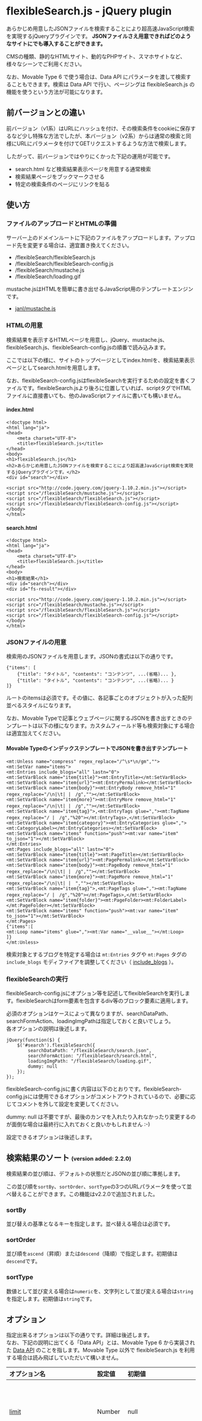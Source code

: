 flexibleSearch.js - jQuery plugin
=========================

あらかじめ用意したJSONファイルを検索することにより超高速JavaScript検索を実現するjQueryプラグインです。
**JSONファイルさえ用意できればどのようなサイトにでも導入することができます。**

CMSの種類、静的なHTMLサイト、動的なPHPサイト、スマホサイトなど、様々なシーンでご利用ください。

なお、Movable Type 6 で使う場合は、Data API にパラメータを渡して検索することもできます。検索は Data API で行い、ページングは flexibleSearch.js の機能を使うという方法が可能になります。

## 前バージョンとの違い

前バージョン（v1系）はURLにハッシュを付け、その検索条件をcookieに保存するなど少し特殊な方法でしたが、本バージョン（v2系）からは通常の検索と同様にURLにパラメータを付けてGETリクエストするような方法で検索します。

したがって、前バージョンではやりにくかった下記の運用が可能です。

 - search.html など検索結果表示ページを用意する通常検索
 - 検索結果ページをブックマークさせる
 - 特定の検索条件のページにリンクを貼る

## 使い方

### ファイルのアップロードとHTMLの準備

サーバー上のドメインルートに下記のファイルをアップロードします。アップロード先を変更する場合は、適宜置き換えてください。

* /flexibleSearch/flexibleSearch.js
* /flexibleSearch/flexibleSearch-config.js
* /flexibleSearch/mustache.js
* /flexibleSearch/loading.gif

mustache.jsはHTMLを簡単に書き出せるJavaScript用のテンプレートエンジンです。

* [janl/mustache.js](https://github.com/janl/mustache.js)

### HTMLの用意

検索結果を表示するHTMLページを用意し、jQuery、mustache.js、flexibleSearch.js、flexibleSearch-config.jsの順番で読み込みます。

ここでは以下の様に、サイトのトップページとしてindex.htmlを、検索結果表示ページとしてsearch.htmlを用意します。

なお、flexibleSearch-config.jsはflexibleSearchを実行するための設定を書くファイルです。flexibleSearch.jsより後ろに位置していれば、scriptタグでHTMLファイルに直接書いても、他のJavaScriptファイルに書いても構いません。

#### index.html

```
<!doctype html>
<html lang="ja">
<head>
    <meta charset="UTF-8">
    <title>flexibleSearch.js</title>
</head>
<body>
<h1>flexibleSearch.js</h1>
<h2>あらかじめ用意したJSONファイルを検索することにより超高速JavaScript検索を実現するjQueryプラグインです。</h2>
<div id="search"></div>

<script src="http://code.jquery.com/jquery-1.10.2.min.js"></script>
<script src="/flexibleSearch/mustache.js"></script>
<script src="/flexibleSearch/flexibleSearch.js"></script>
<script src="/flexibleSearch/flexibleSearch-config.js"></script>
</body>
</html>
```

#### search.html

```
<!doctype html>
<html lang="ja">
<head>
    <meta charset="UTF-8">
    <title>flexibleSearch.js</title>
</head>
<body>
<h1>検索結果</h1>
<div id="search"></div>
<div id="fs-result"></div>

<script src="http://code.jquery.com/jquery-1.10.2.min.js"></script>
<script src="/flexibleSearch/mustache.js"></script>
<script src="/flexibleSearch/flexibleSearch.js"></script>
<script src="/flexibleSearch/flexibleSearch-config.js"></script>
</body>
</html>
```

### JSONファイルの用意

検索用のJSONファイルを用意します。JSONの書式は以下の通りです。

```
{"items": [
	{"title": "タイトル", "contents": "コンテンツ", ...(省略)... },
	{"title": "タイトル", "contents": "コンテンツ", ...(省略)... }
]}
```

ルートのitemsは必須です。その値に、各記事ごとのオブジェクトが入った配列並べるスタイルになります。

なお、Movable Typeで記事とウェブページに関するJSONを書き出すときのテンプレートは以下の様になります。カスタムフィールド等も検索対象にする場合は適宜加えてください。

#### Movable TypeのインデックステンプレートでJSONを書き出すテンプレート

```
<mt:Unless name="compress" regex_replace="/^\s*\n/gm","">
<mt:SetVar name="items">
<mt:Entries include_blogs="all" lastn="0">
<mt:SetVarBlock name="item{title}"><mt:EntryTitle></mt:SetVarBlock>
<mt:SetVarBlock name="item{url}"><mt:EntryPermalink></mt:SetVarBlock>
<mt:SetVarBlock name="item{body}"><mt:EntryBody remove_html="1" regex_replace="/\n|\t| |　/g",""></mt:SetVarBlock>
<mt:SetVarBlock name="item{more}"><mt:EntryMore remove_html="1" regex_replace="/\n|\t| |　/g",""></mt:SetVarBlock>
<mt:SetVarBlock name="item{tag}">,<mt:EntryTags glue=","><mt:TagName regex_replace="/ |　/g","%20"></mt:EntryTags>,</mt:SetVarBlock>
<mt:SetVarBlock name="item{category}"><mt:EntryCategories glue=","><mt:CategoryLabel></mt:EntryCategories></mt:SetVarBlock>
<mt:SetVarBlock name="items" function="push"><mt:var name="item" to_json="1"></mt:SetVarBlock>
</mt:Entries>
<mt:Pages include_blogs="all" lastn="0">
<mt:SetVarBlock name="item{title}"><mt:PageTitle></mt:SetVarBlock>
<mt:SetVarBlock name="item{url}"><mt:PagePermalink></mt:SetVarBlock>
<mt:SetVarBlock name="item{body}"><mt:PageBody remove_html="1" regex_replace="/\n|\t| |　/g",""></mt:SetVarBlock>
<mt:SetVarBlock name="item{more}"><mt:PageMore remove_html="1" regex_replace="/\n|\t| |　",""></mt:SetVarBlock>
<mt:SetVarBlock name="item{tag}">,<mt:PageTags glue=","><mt:TagName regex_replace="/ |　/g","%20"></mt:PageTags>,</mt:SetVarBlock>
<mt:SetVarBlock name="item{folder}"><mt:PageFolder><mt:FolderLabel></mt:PageFolder></mt:SetVarBlock>
<mt:SetVarBlock name="items" function="push"><mt:var name="item" to_json="1"></mt:SetVarBlock>
</mt:Pages>
{"items":[
<mt:Loop name="items" glue=","><mt:Var name="__value__"></mt:Loop>
]}
</mt:Unless>
```

検索対象とするブログを特定する場合は `mt:Entries` タグや `mt:Pages` タグの `include_blogs` モディファイアを調整してください（ [include_blogs](http://www.movabletype.jp/documentation/mt5/design/multiblog/tags.html#blogids) ）。

### flexibleSearchの実行

flexibleSearch-config.jsにオプション等を記述してflexibleSearchを実行します。flexibleSearchはform要素を包含するdiv等のブロック要素に適用します。

必須のオプションはケースによって異なりますが、searchDataPath、searchFormAction、loadingImgPathは指定しておくと良いでしょう。  
各オプションの説明は後述します。

```
jQuery(function($) {
    $('#search').flexibleSearch({
        searchDataPath: "/flexibleSearch/search.json",
        searchFormAction: "/flexibleSearch/search.html",
        loadingImgPath: "/flexibleSearch/loading.gif",
        dummy: null
    });
});
```

flexibleSearch-config.jsに書く内容は以下のとおりです。flexibleSearch-config.jsには使用できるオプションがコメントアウトされているので、必要に応じてコメントを外して設定を変更してください。

dummy: null は不要ですが、最後のカンマを入れたり入れなかったり変更するのが面倒な場合は最終行に入れておくと良いかもしれません :-)

設定できるオプションは後述します。

## <a name="sort"></a>検索結果のソート <span style="font-size: 0.7em;">(version added: 2.2.0)</span>

検索結果の並び順は、デフォルトの状態だとJSONの並び順に準拠します。

この並び順を``sortBy``、``sortOrder``、``sortType``の3つのURLパラメータを使って並べ替えることができます。この機能はv2.2.0で追加されました。

### sortBy

並び替えの基準となるキーを指定します。並べ替える場合は必須です。

### sortOrder

並び順を``ascend``（昇順）または``descend``（降順）で指定します。初期値は``descend``です。

### sortType

数値として並び変える場合は``numeric``を、文字列として並び変える場合は``string``を指定します。初期値は``string``です。

## オプション

指定出来るオプションは以下の通りです。詳細は後述します。  
なお、下記の説明に出てくる「Data API」とは、Movable Type 6 から実装された [Data API](http://www.movabletype.jp/documentation/mt6/developer/movable-type-api.html) のことを指します。Movable Type 以外で flexibleSearch.js を利用する場合は読み飛ばしていただいて構いません。

| オプション名 | 設定値 | 初期値 | 説明 |
|:--|:--|:--|:--|
| [limit](#limit) | Number | null | limit オプションを指定すると URL の limit パラメータは無視され、ここで指定した値が常に優先されます。<br>(Add: v2.2.0)  |
| [searchDataPath](#searchDataPath) | String<br>Object | "/flexibleSearch/search.json"  | flexibleSearchで検索対象とするJSONファイルのパスを指定します。文字列で１つ指定する方法と、オブジェクトで複数指定する方法があります。 |
| [searchDataPathPreload](#searchDataPathPreload) | String<br>Array<br>Object | "/flexibleSearch/search.json" | 検索実行ページ以外で、検索対象とするJSONファイルをあらかじめ読み込んでおきキャッシュすることができます。文字列で１つ指定する方法と、配列またはオブジェクトで複数指定する方法があります。 |
| [dataApiDataIds](#dataApiDataIds) | String | null | MTのData APIを利用するdataIdを指定します。複数ある場合はカンマ区切りで指定します。dataIdとは、searchDataPathオプションをオブジェクトで指定した場合のプロパティ名のことを指します。 |
| [dataApiParams](#dataApiParams) | Object | null | Data APIを利用する場合に、検索フォームとは別にエンドポイントに渡すパラメータを設定できます。 |
| [cache](#cache) | Boolean |  true | JSONファイルをキャッシュするかどうかを指定します。 |
| [searchFormCreation](#searchFormCreation) | Boolean | true | 検索フォームをJavaScriptで書き出すかどうかを設定します。ここでfalesを設定すれば、HTMLに書かれた静的なフォームを利用することができます。ただし、必須のname項目があります。 |
| [searchFormHTML](#searchFormHTML) | String | null | JavaScriptで書き出す検索フォームをHTML文字列で設定する場合に使用します。 |
| [searchFormAction](#searchFormAction) | String | (空文字) | form要素のaction属性を指定します。検索結果ページを用意する場合は必ず指定してください。 |
| [searchFormInputType](#searchFormInputType) | String | "search" | form要素のキーワード入力欄のtype属性を指定します。 |
| [searchFormInputPlaceholder](#searchFormInputPlaceholder) | String | "Search words" | form要素のキーワード入力欄に入れるplaceholder属性を指定します。 |
| [searchFormSubmitBtnText](#searchFormSubmitBtnText) | String | "Search" | form要素の検索実行ボタンのテキストを指定します。 |
| [advancedFormObj](#advancedFormObj) | String | null | advancedFormObjオプションにオブジェクトを設定することでキーワード入力欄以外のフォーム要素を簡単に作成できます。 |
| [advancedSearchCond](#advancedSearchCond) | String | "OR" | searchパラメータ以外の検索項目の検索条件を"OR"検索か"AND"検索か指定します。 |
| [loadingImgPath](#loadingImgPath) | String | "/flexibleSearch/loading.gif" | ローディング画像のパスを指定します。 |
| [loadingImgHTML](#loadingImgHTML) | String | null | ローディング画像を直接HTMLで指定することができます。このオプションを指定した場合はloadingImgPathオプションの設定は無視されます。 |
| [resultBlockId](#resultBlockId) | String | "fs-result" | 検索結果やローディング画像入れるブロック要素のIDを指定します。 |
| [resultItemTmpl](#resultItemTmpl) | String | null | 検索結果を表示するMustacheテンプレートです。  |
| [resultMsgId](#resultMsgId) | String | null | 検索結果のメッセージを表示する要素のidを指定します。<br>(Add: v2.2.0)  |
| [resultMsgClassName](#resultMsgClassName) | String | "fs-result-msg" | 検索結果のメッセージを表示する要素のclass名を指定します。<br>(Add: v2.2.0)  |
| [resultMsgTmpl](#resultMsgTmpl) | String | null | 検索結果のメッセージを表示するMustacheテンプレートです。 |
| [resultMsgInsertMethods](#resultMsgInsertMethods) | Array | null | 検索結果のメッセージを表示する要素のセレクタと挿入方法を指定します。<br>(Add: v2.2.0)  |
| [resultMetaTitleTmpl](#resultMetaTitleTmpl) | String | null | 検索結果ページのmeta title用のMustacheテンプレートです。<br>(Add: v2.2.0)  |
| [paginateId](#paginateId) | String | null | 検索結果のページ送りを表示するブロックのIDを指定します。 |
| [paginateClassName](#paginateClassName) | String | "fs-paginate" | 検索結果のページ送りを表示するブロックのclass名を指定します。<br>(Add: v2.2.0)  |
| [paginateTmpl](#paginateTmpl) | String | null | 検索結果が複数ページにわたる場合のページ送りを表示するMustacheテンプレートです。 |
| [paginateCount](#paginateCount) | Number | 10 | 1ページに表示する件数をしていします。この値がlimitパラメータになります。 |
| [hidePageNumber](#hidePageNumber) | Boolean | false | trueを設定するとページ分割のページ番号を非表示にします。<br>(Add: v2.2.0) |
| [showTurnPage](#showTurnPage) | Boolean | true | falseを設定するとページ分割の「Prev」「Next」のページ送りを非表示にします。<br>(Add: v2.2.0)  |
| [prevPageText](#prevPageText) | String | "Prev" | ページ分割の前のページへ送るリンクのテキストを指定します。<br>(Add: v2.2.0)  |
| [nextPageText](#nextPageText) | String | "Next" | ページ分割の次のページへ送るリンクのテキストを指定します。<br>(Add: v2.2.0)  |
| [maxPageCount](#maxPageCount) | Number | 10 | ページ分割時に表示する最大ページ数を指定します。例えば、maxPageCountオプションを10に設定して、検索結果が全部で30ページになったとすると、そのうちの、現在のページを中心にして最大何ページ表示するか、という意味です。<br>(Add: v2.2.0)  |
| [paginateInsertMethods](#paginateInsertMethods) | Array | null | ページ分割ナビゲーションを表示する要素のセレクタと挿入方法を指定します。<br>(Add: v2.2.0)  |
| [submitAction](#submitAction) | Function | function (paramArray) { return paramArray; } | フォームがsubmitされ、ページが遷移する前に呼ばれる関数を設定できます。この関数にはシリアライズされたパラメータの配列paramArrayが渡されます。 |
| [ajaxError](#ajaxError) | Function | function (jqXHR, textStatus, errorThrown) { window.alert(textStatus); } | jQuery.ajaxでエラーが起きたときに呼ばれる関数を設定できます。 |
| [customSearch](#customSearch) | Function | null | 独自の検索ロジックを追加することができます。<br>(Add: v2.2.0)  |
| [modifyResultJSON](#modifyResultJSON) | Function | null | 検索結果をHTMLに出力する直前にJSONを加工することができます。<br>(Add: v2.2.0)  |
| [modifyResultMsgHTML](#modifyResultMsgHTML) | Function | null | 検索結果メッセージのHTMLを加工することができます。 |
| [modifyResultItemHTML](#modifyResultItemHTML) | Function | null | 検索結果一覧のHTMLを加工することができます。 |
| [modifyPaginateHTML](#modifyPaginateHTML) | Function | null | ページ分割のHTMLを加工することができます。 |
| [resultComplete](#resultComplete) | Function | null | 検索結果をページのDOMに挿入した後に呼ばれる関数を設定します。 |
| [excludeParams](#excludeParams) | String | null | パラメータのうち検索から除外する項目をカンマ区切りで指定します。 |

### <a name="limit"></a>limit <span style="font-size: 0.7em;">(version added: 2.2.0)</span>

limitオプションを指定するとURLのlimitパラメータは無視され、ここで指定した値が常に優先されます。このオプションはv2.2.0で追加されました。

searchFormCreationオプションがtrueのときに書き出されるフォームのlimit値、つまりlimitパラメータの値は [paginateCount](#paginateCount) で指定してください。

**設定例**

```
limit: 10,
```

### <a name="searchDataPath"></a>searchDataPath

flexibleSearchで検索対象とするJSONファイルのパスを指定します。文字列で１つ指定する方法と、オブジェクトで複数指定する方法があります。

**設定例**

```
loadingImgPath: "/flexibleSearch/loading.gif",

または

searchDataPath: {
    static: "/flexibleSearch/search_data.js",
    entries: "/mt/mt-data-api.cgi/v1/sites/1/entries"
},
```

searchDataPathオプションをオブジェクトで指定した場合は、どのJSONを検索対象とするのかをdataIdパラメータで指定します。

例えば、上記の例で言えば、下記のようなラジオボタンを設置して検索対象を切り替える方法があります。

```
<p>
    <label><input type="radio" name="dataId" value="static">Search static</label>
    <label><input type="radio" name="dataId" value="entries">Search entries</label>
</p>
```

例えば検索カテゴリを必ず選択させるといった検索方法の場合、カテゴリごとにJSONファイルを用意して、dataIdパラメータで検索対象のJSONを切り替えれば、1つのJSONファイルのファイルサイズを減らすことができます。

### <a name="searchDataPathPreload"></a>searchDataPathPreload

検索実行ページ以外で、検索対象とするJSONファイルをあらかじめ読み込んでおきキャッシュすることができます。文字列で１つ指定する方法と、配列またはオブジェクトで複数指定する方法があります。

**設定例**

```
loadingImgPath: "/flexibleSearch/loading.gif",

または

searchDataPath: [
    "/flexibleSearch/search_data.js",
    "/mt/mt-data-api.cgi/v1/sites/1/entries"
],

または

searchDataPath: {
    static: "/flexibleSearch/search_data.js",
    entries: "/mt/mt-data-api.cgi/v1/sites/1/entries"
},
```

### <a name="dataApiDataIds"></a>dataApiDataIds

MTのData APIを利用するdataIdを指定します。複数ある場合はカンマ区切りで指定します。dataIdとは、searchDataPathオプションをオブジェクトで指定した場合のプロパティ名のことを指します。

**設定例**

```
dataApiDataIds: "entries,categories",
```

### <a name="dataApiParams"></a>dataApiParams

Data APIを利用する場合に、検索フォームとは別にエンドポイントに渡すパラメータを設定できます。

**設定例**

```
dataApiParams: {
    fields: "title,keywords",
    searchFields: "title,body,keywords"
},
```

### <a name="cache"></a>cache

JSONファイルをキャッシュするかどうかを指定します。

**設定例**

```
cache: false,
```

### <a name="searchFormCreation"></a>searchFormCreation

検索フォームをJavaScriptで書き出すかどうかを設定します。ここでfalesを設定すれば、HTMLに書かれた静的なフォームを利用することができます。ただし、以下のname値を持つ要素は必須です。

* search
* offset
* limit（limitオプションを指定した場合は不要）

**設定例**

```
searchFormCreation: false,
```

### <a name="searchFormHTML"></a>searchFormHTML

JavaScriptで書き出す検索フォームをHTML文字列で設定する場合に使用します。

**設定例**

```
searchFormHTML: [
    '<form action="/search.html" method="GET">',
        '<input type="hidden" name="offset" value="0">',
        '<input type="hidden" name="limit" value="10">',
        '<input type="text" name="search" value="">',
        '<input type="radio" name="category" value="cat1">',
        '<input type="radio" name="category" value="cat2">',
        '<input type="submit" value="Search">',
    '</form>'
].join(""),
```

### <a name="searchFormAction"></a>searchFormAction

form要素のaction属性を指定します。検索結果ページを用意する場合は必ず指定してください。

**設定例**

```
searchFormAction: "search.html",
```

### <a name="searchFormInputType"></a>searchFormInputType

form要素のキーワード入力欄のtype属性を指定します。

**設定例**

```
searchFormInputType: "text",
```

### <a name="searchFormInputPlaceholder"></a>searchFormInputPlaceholder

form要素のキーワード入力欄に入れるplaceholder属性を指定します。

**設定例**

```
searchFormInputPlaceholder: "キーワードを入力",
```

### <a name="searchFormSubmitBtnText"></a>searchFormSubmitBtnText

form要素の検索実行ボタンのテキストを指定します。

**設定例**

```
searchFormSubmitBtnText: "検索",
```

### <a name="advancedFormObj"></a>advancedFormObj

searchFormCreationオプションがtrueのとき、advancedFormObjオプションにオブジェクトを設定することでキーワード入力欄以外のフォーム要素を作成できます。

このオプションでは以下の要素を書き出すことができます。

* input:hidden
* input:text
* input:checkbox
* input:radio
* select

基本的な設定方法は以下の書式になります。

```
advancedFormObj: {
    要素タイプ: [
        {属性名: "属性値", 属性名: "属性値" ... },
        ...（いくつでも設定できます）
    ]
}
```

属性値を空にするか、属性名の指定をしないものは、その属性自体が書き出されなくなります。

詳細は下記の個別項目を参照してください。なお、「HTML出力例」は実際には改行なしの1行になります。

#### input:hidden要素

**設定例**

```
advancedFormObj: {
    hidden: [
        {id: "id値", name: "name値", value: "value値"},
        ...（いくつでも設定できます）
    ]
}
```

**HTML出力例**

```
<div class="fs-advanced-hidden" style="display:none;">
    <input type="hidden" id="id値" name="name値" value="value値">
</div>
```

#### input:text要素

**設定例**

```
advancedFormObj: {
    text: [
        {id: "id値", name: "name値", value: "value値", placeholder: "placeholder値", label: "label値"},
        {id: "id値", name: "name値", value: "value値", placeholder: "", label: ""},
        ...（いくつでも設定できます）
    ]
}
```

**HTML出力例**

```
<div class="fs-advanced-text">
    <label id="id値-label" for="name値" class="fs-text fs-name値">
        <input id="id値" type="text" name="name値" value="value値" placeholder="placeholder値">
        label値
    </label>
    <input id="id値" type="text" name="name値" value="value値">
</div>
```

#### input:checkbox要素

**設定例**

```
advancedFormObj: {
    checkbox: [
        {id: "id値", name: "name値", value: "value値", label: "label値"},
        ...（いくつでも設定できます）
    ]
}
```

**HTML出力例**

```
<div class="fs-advanced-checkbox">
    <label id="id値-label" for="name値" class="fs-checkbox fs-name値">
        <input type="checkbox" id="id値" name="name値" value="value値">
        label値
    </label>
</div>
```

#### input:radio要素

**設定例**

```
advancedFormObj: {
    radio: [
        {id: "id値", name: "name値", value: "value値", label: "label値"},
        ...（いくつでも設定できます）
    ]
}
```

**HTML出力例**

```
<div class="fs-advanced-radio">
    <label id="id値-label" for="name値" class="fs-radio fs-name値">
        <input type="radio" id="id値" name="name値" value="value値">
        label値
    </label>
</div>
```

#### select要素

**設定例**

```
advancedFormObj: {
    select: [
        {id: "id値", name: "name値", size: "", multiple: "", option: [
            {label: "選択してください", value: ""},
            {label: "opt_label1", value: "opt_value1"},
            {label: "opt_label2", value: "opt_value2"},
            {label: "opt_label3", value: "opt_value3"}
        ]},
        ...（いくつでも設定できます）
    ]
}
```

**HTML出力例**

```
<div class="fs-advanced-select">
    <select id="id値" for="name値" class="fs-select fs-name値">
        <option value="">選択してください</option>
        <option value="opt_value1">opt_label1</option>
        <option value="opt_value2">opt_label2</option>
        <option value="opt_value3">opt_label3</option>
    </select>
</div>
```

**advancedFormObj全体の設定例**

```
advancedFormObj: {
    hidden: [
        {id: "id値", name: "name値1", value: "value値"}
    ],
    text: [
        {id: "id値1", name: "name値2", value: "value値1", placeholder: "placeholder値1", label: "label値1"},
        {id: "id値2", name: "name値3", value: "value値2", placeholder: "placeholder値2", label: "label値2"}
    ],
    checkbox: [
        {id: "id値1", name: "name値4", value: "value値1", label: "label値1"},
        {id: "id値2", name: "name値5", value: "value値2", label: "label値2"}
    ],
    radio: [
        {id: "id値1", name: "name値6", value: "value値1", label: "label値1"},
        {id: "id値2", name: "name値6", value: "value値2", label: "label値2"}
    ],
    select: [
        {id: "id値1", name: "name値7", size: "", multiple: "", option: [
            {label: "選択してください", value: ""},
            {label: "opt_label1", value: "opt_value1"},
            {label: "opt_label2", value: "opt_value2"},
            {label: "opt_label3", value: "opt_value3"}
        ]},
        {id: "id値2", name: "name値8", size: "3", multiple: "multiple", option: [
            {label: "opt_label1", value: "opt_value1"},
            {label: "opt_label2", value: "opt_value2"},
            {label: "opt_label3", value: "opt_value3"}
        ]}
    ]
},
```

### <a name="advancedSearchCond"></a>advancedSearchCond

searchパラメータ以外の検索項目の検索条件を"OR"検索か"AND"検索か指定します。

**設定例**

```
advancedSearchCond: "AND",
```

### <a name="loadingImgPath"></a>loadingImgPath

ローディング画像のパスを指定します。

**設定例**

```
loadingImgPath: "/loading.gif",
```

loadingImgPathを指定すると、自動的に次のようなHTMLが検索結果表示ブロックの中に書き出されます。  
なお、検索結果表示ブロックの中身はappendやprependではなくinnerHTMLでまるごと書き換わるので注意してください。

```
<span class="fs-loading"></span>
```

このHTMLを変更する場合は、次のloadingImgHTMLオプションを指定してください。

### <a name="loadingImgHTML"></a>loadingImgHTML

ローディング画像を直接HTMLで指定することができます。このオプションを指定した場合はloadingImgPathオプションの設定は無視されます。

**設定例**

```
loadingImgHTML: '<img src="loading.gif" alt="読み込み中">',
```

### <a name="resultBlockId"></a>resultBlockId

検索結果やローディング画像入れるブロック要素のIDを指定します。

**設定例**

```
resultBlockId: "contents-inner",
```

### <a name="resultItemTmpl"></a>resultItemTmpl

検索結果を表示するMustacheテンプレートです。このオプションを指定しない場合は、次のテンプレートが使用されます。

```
<div id="fs-result-items">
    <ul>
    {{#items}}
        <li>{{&title}}</li>
    {{/items}}
    </ul>
</div>
```

{{#items}}〜{{/items}}で囲まれている部分が検索結果件の数だけループし、その中の{{項目名}}の部分はitemsのプロパティ名を指定します。

Mustacheテンプレートの書き方は [janl/mustache.js](https://github.com/janl/mustache.js) を参照してください。

**設定例**

```
resultItemTmpl: [
	'<div id="' + op.resultBlockId + '-items">',
    	'<ul>',
    	'{{#items}}',
        	'<li><a href="{{permalink}}">{{&title}}</a></li>',
	    '{{/items}}',
    	'</ul>',
	'</div>'
].join(""),
```

### <a name="resultMsgId"></a>resultMsgId <span style="font-size: 0.7em;">(version added: 2.2.0)</span>

検索結果のメッセージをデフォルトのテンプレートで利用する場合のdiv要素のid名を指定します。このオプションはv2.2.0で追加されました。

もしそれ以前のバージョンのデフォルトテンプレートと揃えたい場合は、このオプションに `fs-result-msg` を指定してください。

**設定例**

```
resultMsgId: "fs-result-msg",
```

### <a name="resultMsgClassName"></a>resultMsgClassName <span style="font-size: 0.7em;">(version added: 2.2.0)</span>

検索結果のメッセージをデフォルトのテンプレートで利用する場合のdiv要素のclass名を指定します。このオプションはv2.2.0で追加されました。

**設定例**

```
resultMsgClassName: "fs-result-msg",
```

### <a name="resultMsgTmpl"></a>resultMsgTmpl

検索結果の上部に表示するメッセージのMustacheテンプレートです。このオプションを指定しない場合は、次のテンプレートが使用されます。

```
<div{{#id}} id="{{id}}"{{/id}}{{#classname}} class="{{classname}}"{{/classname}}>
    <p>
        {{#keywords}}「{{keywords}}」が {{/keywords}}
        {{#count}}{{count}} 件見つかりました。{{/count}}
        {{^count}}見つかりませんでした。{{/count}}
        {{#count}}（{{lastPage}} ページ中 {{currentPage}} ページ目を表示）{{/count}}
    </p>
</div>
```

{{項目名}}の部分は適宜該当する項目に置き換わりますので、resultMsgTmplオプションを指定する場合は、上記を参考に{{項目名}}を入れてください。

**設定例**

```
resultMsgTmpl: [
    '<div id="fs-result-msg">',
        '<p>{{#keywords}}「{{keywords}}」が {{/keywords}}{{count}} 件見つかりました。',
        '（{{firstPage}}〜{{lastPage}} ページ中 {{currentPage}} ページ目を表示）</p>',
    '</div>'
].join(""),
```

Mustacheテンプレートの書き方は[janl/mustache.js](https://github.com/janl/mustache.js)を参照してください。

### <a name="resultMsgInsertMethods"></a>resultMsgInsertMethods <span style="font-size: 0.7em;">(version added: 2.2.0)</span>

検索結果のメッセージを表示する場所を指定します。このオプションはv2.2.0で追加されました。

このオプションを指定しない場合は、検索結果一覧の上部にメッセージが表示されます。

このオプションでは、下記の設定例のようにselecterとmethodの2つのキーを持つオブジェクトで指定します。methodに指定出来るのは、jQueryのappend、prependなど、DOMに挿入したりHTMLを書き換えたりするメソッドです。

下記のようにページの上部と下部など、異なるセレクタで複数箇所に挿入することもできます。

**設定例**

```
resultMsgInsertMethods: [
    {
        "selector": "#page-title",
        "method": "html"
    },
    {
        "selector": "div.search-message",
        "method": "append"
    }
],
```

### <a name="resultMetaTitleTmpl"></a>resultMetaTitleTmpl <span style="font-size: 0.7em;">(version added: 2.2.0)</span>

検索結果ページのmeta title用のMustacheテンプレートです。このオプションを指定しない場合は下記のテンプレートが使用されます（実際には1行になります）。このオプションはv2.2.0で追加されました。

```
{{#keywordArray}}{{.}} {{/keywordArray}}
{{#count}} {{count}}件{{/count}}
{{#count}} {{currentPage}}/{{lastPage}}{{/count}}
{{#metaTitle}} | {{metaTitle}}{{/metaTitle}}
```

このテンプレートで利用している `{{#keywordArray}}{{.}} {{/keywordArray}}` については、
キーワードが複数のときは `{{.}}` 部分にキーワードが入り、 `{{#keywordArray}}` と `{{/keywordArray}}` の内部がキーワード数分繰り返されます。

また `{{#keywords}}{{keywords}}{{/keywords}}` とすると、キーワードが複数のときは `, ` でキーワードが区切られたテキストになります。

**設定例**

```
paginateId: "{{#keywordArray}}{{.}} {{/keywordArray}}の検索結果",
```

### <a name="paginateId"></a>paginateId

検索結果のページ送りを表示するブロックのIDを指定します。

**設定例**

```
paginateId: "paginate",
```

### <a name="paginateClassName"></a>paginateClassName <span style="font-size: 0.7em;">(version added: 2.2.0)</span>

検索結果のページ送りを表示するブロックのclass名を指定します。このオプションはv2.2.0で追加されました。

**設定例**

```
paginateClassName: "fs-paginate",
```

### <a name="paginateTmpl"></a>paginateTmpl

検索結果が複数ページにわたる場合のページ送りを表示するMustacheテンプレートです。このオプションを指定しない場合は、次のテンプレートが使用されます。

```
<div{{#id}} id="{{id}}"{{/id}}{{#classname}} class="{{classname}}"{{/classname}}>
    <ul>
        {{#showTurnPage}}
        {{#exceptFirst}}
        <li class="fs-prev"><span><a class="fs-prev-link fs-turn-page-link" href="#" title="{{prevPageText}}">{{prevPageText}}</a></span></li>
        {{/exceptFirst}}
        {{/showTurnPage}}

        {{#page}}
        {{#checkRange}}
        <li class="{{current}}"{{#hidePageNumber}} style="display:none;"{{/hidePageNumber}}><span><a class="fs-page-link {{currentLink}}" href="#" itle="{{pageNumber}}">{{pageNumber}}</a></span></li>
        {{/checkRange}}
        {{/page}}

        {{#showTurnPage}}
        {{#exceptLast}}
        <li class="fs-next"><span><a class="fs-next-link fs-turn-page-link" href="#" title="{{nextPageText}}">{{nextPageText}}</a></span></li>
        {{/exceptLast}}
        {{/showTurnPage}}
    </ul>
</div>
```

{{#page}}〜{{/page}}で囲まれている内部がページ数分ループします。{{current}}はカレントページの時に``fs-current``が出力されます。{{pageNumber}}がページ番号です。paginateHTMLオプションでHTMLを指定する場合は、上記HTMLと同様に{{項目名}}の各項目を入れてください。

テンプレートの書き方は[janl/mustache.js](https://github.com/janl/mustache.js)を参照してください。

**設定例**

```
paginateTmpl: [
    '<div id="fs-paginate">',
        '<ul>',
            '{{#page}}',
            '<li{{&current}}><a href="#" title="{{.}}">{{.}}</a></li>',
            '{{/page}}',
        '</ul>',
    '</div>'
].join(""),
```

### <a name="paginateCount"></a>paginateCount

1ページに表示する件数をしていします。この値がlimitパラメータになります。

前述した [limit](#limit) オプションに値を設定した場合は、このpaginateCountオプションは無視されます。

**設定例**

```
paginateCount: 20,
```

### <a name="hidePageNumber"></a>hidePageNumber <span style="font-size: 0.7em;">(version added: 2.2.0)</span>

trueを設定するとページ分割のページ番号を非表示にします。このオプションはv2.2.0で追加されました。

**設定例**

```
hidePageNumber: true,
```

### <a name="showTurnPage"></a>showTurnPage <span style="font-size: 0.7em;">(version added: 2.2.0)</span>

falseを設定するとページ分割の「前へ」「次へ」のページ送りを非表示にします。このオプションはv2.2.0で追加されました。

**設定例**

```
showTurnPage: false,
```

### <a name="prevPageText"></a>prevPageText <span style="font-size: 0.7em;">(version added: 2.2.0)</span>

ページ分割の前のページへ送るリンクのテキストを指定します。このオプションはv2.2.0で追加されました。

**設定例**

```
prevPageText: "前のページへ",
```

### <a name="nextPageText"></a>nextPageText <span style="font-size: 0.7em;">(version added: 2.2.0)</span>

ページ分割の次のページへ送るリンクのテキストを指定します。このオプションはv2.2.0で追加されました。

**設定例**

```
nextPageText: "Next",
```
### <a name="maxPageCount"></a>maxPageCount <span style="font-size: 0.7em;">(version added: 2.2.0)</span>

ページ分割時に表示する最大ページ数を指定します。このオプションはv2.2.0で追加されました。

例えば、maxPageCountオプションを10に設定して、検索結果が全部で30ページになったとすると、そのうちの、現在のページを中心にして最大何ページ表示するか、という意味です。

**設定例**

```
maxPageCount: 5,
```

### <a name="paginateInsertMethods"></a>paginateInsertMethods <span style="font-size: 0.7em;">(version added: 2.2.0)</span>

ページ分割ナビゲーションを表示する要素のセレクタと挿入方法を指定します。このオプションはv2.2.0で追加されました。

このオプションを指定しない場合は、検索結果一覧の下部にナビゲーションが表示されます。

このオプションでは、下記の設定例のようにselecterとmethodの2つのキーを持つオブジェクトで指定します。methodに指定出来るのは、jQueryのappend、prependなど、DOMに挿入したりHTMLを書き換えたりするメソッドです。

下記のようにページの上部と下部など、異なるセレクタで複数箇所に挿入することもできます。

**設定例**

```
paginateInsertMethods: [
    {
        "selector": "#content-header",
        "method": "append"
    },
    {
        "selector": "div.paginate",
        "method": "html"
    }
],
```

### <a name="submitAction"></a>submitAction

フォームがsubmitされ、ページが遷移する前に呼ばれる関数を設定できます。この関数にはシリアライズされたパラメータの配列paramArrayが渡されます。

**設定例**

```
submitAction: function (paramArray) {
    var dataapi = false, l = paramArray.length;
    for (var i = 0; i < l; i++) {
        if (paramArray[i].name === "category" && paramArray[i].value === "movabletype") {
            dataapi = true;
        }
    }
    if (dataapi) {
        for (var i = 0; i < l; i++) {
            if (paramArray[i].name === "dataId") {
                paramArray[i].value = "entries";
            }
        }
    }
    return paramArray;
},
```

### <a name="ajaxError"></a>ajaxError

jQuery.ajaxでエラーが起きたときに呼ばれる関数を設定できます。

**設定例**

```
ajaxError: function (jqXHR, textStatus, errorThrown) {
	window.alert(textStatus);
},
```

### <a name="customSearch"></a>customSearch <span style="font-size: 0.7em;">(version added: 2.2.0)</span>

通常の検索で絞り込まれた検索結果JSONを、独自の検索ロジックでフィルターすることができます。このオプションはv2.2.0で追加されました。

このオプションに設定した関数に検索結果JSONの1アイテムずつが渡され、この関数でfalseを返すと、そのアイテムは検索結果JSONから削除されます。

このオプションに設定した関数には下記の2つの引数が渡されます。

```
function(item, paramObj){
  // do something
}
```

 - item : 検索結果JSONから渡される1アイテムのプレーンオブジェクト
 - paramObj : パラメータオブジェクト。パラメータの値は``paramObj["キー"]``で取り出すことができます。

**設定例**

```
customSearch: function(item, paramObj){
    // ageプロパティの値が20以上の場合は検索結果に残す
    return item.age >= 20;
},
```

### <a name="modifyResultJSON"></a>modifyResultJSON <span style="font-size: 0.7em;">(version added: 2.2.0)</span>

検索結果をHTMLに出力する直前に検索結果JSONを加工することができます。このオプションはv2.2.0で追加されました。

このオプションに設定した関数に検索結果JSON全体が渡され、この関数で返したJSONが検索結果のHTML出力に使われます。

このオプションに設定した関数には下記の1つの引数が渡されます。

```
function(resultJSON){
  // do something
}
```

 - resultJSON : 検索結果のHTMLを出力する直前の検索結果JSON

resultJSONはtotalResultsとitemsのプロパティを持つオブジェクトで、
``resultJSON.totalResults``で検索結果総数に、
``resultJSON.items``で検索結果のアイテムオブジェクトが並んだ配列にアクセスすることができます。

**設定例**

```
modifyResultJSON: function(resultJSON){
    for (var i = 0, l = resultJSON.items.length; i < l; i++) {
        // do something
    }
    return resultJSON;
},
```

### <a name="modifyResultMsgHTML"></a>modifyResultMsgHTML

検索結果メッセージのHTMLを加工することができます。

このオプションに設定した関数に検索結果メッセージのHTMLが渡され、この関数で返したHTMLが検索結果メッセージのHTML出力に使われます。

このオプションに設定した関数には下記の1つの引数が渡されます。

```
function(html){
  // do something
}
```

 - html : 検索結果メッセージのHTML

**設定例**

```
// 全角数字を半角数字に変換する
modifyResultMsgHTML: function(html){
    var zenkaku = {
        "０":"0",
        "１":"1",
        "２":"2",
        "３":"3",
        "４":"4",
        "５":"5",
        "６":"6",
        "７":"7",
        "８":"8",
        "９":"9"
    };
    html = html.replace(/([０１２３４５６７８９])/g, function(match, p1, offset, string){
        return zenkaku[p1];
    });
    return html;
},
```

### <a name="modifyResultItemHTML"></a>modifyResultItemHTML

検索結果一覧のHTMLを加工することができます。

このオプションに設定した関数に検索結果一覧のHTMLが渡され、この関数で返したHTMLが検索結果一覧のHTML出力に使われます。

このオプションに設定した関数には下記の1つの引数が渡されます。

```
function(html){
  // do something
}
```

 - html : 検索結果一覧のHTML

**設定例**

```
// URL文字列をリンクにする
modifyResultItemHTML: function(html){
    return html.replace(/(https?:\/\/[\w\/:%#\$&\?\(\)~\.=\+\-]+)/gi, "<a href=\"$1\">$1</a>");
},
```

### <a name="modifyPaginateHTML"></a>modifyPaginateHTML

ページ分割のHTMLを加工することができます。

このオプションに設定した関数にページ分割のHTMLが渡され、この関数で返したHTMLがページ分割のHTML出力に使われます。

このオプションに設定した関数には下記の1つの引数が渡されます。

```
function(html){
  // do something
}
```

 - html : ページ分割のHTML

**設定例**

```
// URL文字列をリンクにする
modifyPaginateHTML: function(html){
    // do something
    return html;
},
```

### <a name="resultComplete"></a>resultComplete

検索結果をページのDOMに挿入した後に呼ばれる関数を設定します。このオプションに設定した関数の戻り値は特に影響を及ぼしません。直接DOMを操作するなどしてください。

このオプションに設定した関数には下記の1つの引数が渡されます。

```
function(totalResults){
  // do something
}
```

 - totalResults : 検索結果総数

**設定例**

```
// URL文字列をリンクにする
resultComplete: function(totalResults){
    // メタタイトルと同じ物をog:titleにセットする
    $('meta[property="og:title"]').attr('content', document.title);
    return;
},
```

### <a name="excludeParams"></a>excludeParams

パラメータのうち検索から除外する項目をカンマ区切りで指定します。

excludeParamsにはあらかじめ下記の項目が設定されています。つまり、下記の項目の値は検索には利用できません。

 - search
 - dataId
 - offset
 - limit
 - sortBy
 - sortOrder
 - sortType

**設定例**

```
excludeParams: "tags,prices",
```
